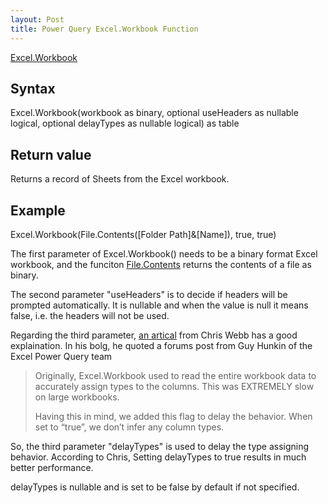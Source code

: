 ```yaml
---
layout: Post
title: Power Query Excel.Workbook Function
---
```


[Excel.Workbook](https://docs.microsoft.com/en-us/powerquery-m/excel-workbook)

## Syntax
Excel.Workbook(workbook as binary, optional useHeaders as nullable logical, optional delayTypes as nullable logical) as table

## Return value
Returns a record of Sheets from the Excel workbook.

## Example
Excel.Workbook(File.Contents([Folder Path]&[Name]), true, true)




The first parameter of Excel.Workbook() needs to be a binary format Excel workbook, and the funciton [File.Contents](https://docs.microsoft.com/en-us/powerquery-m/file-contents) returns the contents of a file as binary.

The second parameter "useHeaders" is to decide if headers will be prompted automatically. It is nullable and when the value is null it means false, i.e. the headers will not be used.

Regarding the third parameter, [an artical](https://blog.crossjoin.co.uk/2019/02/02/excel-workbook-and-the-delaytypes-option-in-power-query-power-bi/) from Chris Webb has a good explaination. In his bolg, he quoted a forums post from Guy Hunkin of the Excel Power Query team

>Originally, Excel.Workbook used to read the entire workbook data to accurately assign types to the columns. This was EXTREMELY slow on large workbooks.
>
>Having this in mind, we added this flag to delay the behavior. When set to “true”, we don’t infer any column types.

So, the third parameter "delayTypes" is used to delay the type assigning behavior. According to Chris, Setting delayTypes to true results in much better performance.

delayTypes is nullable and is set to be false by default if not specified.

